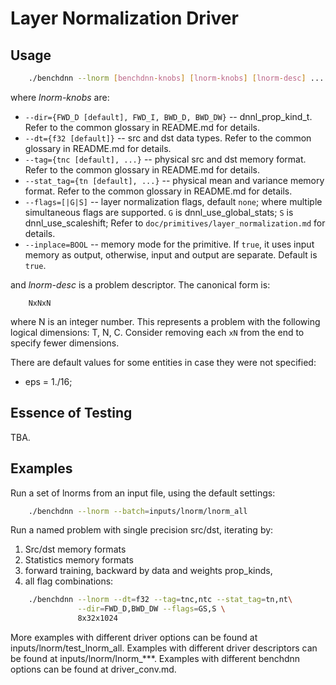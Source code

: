 # Layer Normalization Driver

## Usage
``` sh
    ./benchdnn --lnorm [benchdnn-knobs] [lnorm-knobs] [lnorm-desc] ...
```

where *lnorm-knobs* are:

 - `--dir={FWD_D [default], FWD_I, BWD_D, BWD_DW}` -- dnnl_prop_kind_t.
            Refer to the common glossary in README.md for details.
 - `--dt={f32 [default]}` -- src and dst data types.
            Refer to the common glossary in README.md for details.
 - `--tag={tnc [default], ...}` -- physical src and dst memory format.
            Refer to the common glossary in README.md for details.
 - `--stat_tag={tn [default], ...}` -- physical mean and variance memory format.
            Refer to the common glossary in README.md for details.
 - `--flags=[|G|S]` -- layer normalization flags, default `none`; where
            multiple simultaneous flags are supported.
            `G` is dnnl_use_global_stats;
            `S` is dnnl_use_scaleshift;
            Refer to ``doc/primitives/layer_normalization.md`` for details.
 - `--inplace=BOOL` -- memory mode for the primitive. If `true`, it uses input
            memory as output, otherwise, input and output are separate.
            Default is `true`.

and *lnorm-desc* is a problem descriptor. The canonical form is:
```
    NxNxN
```
where N is an integer number. This represents a problem with the
following logical dimensions: T, N, C. Consider removing each `xN` from
the end to specify fewer dimensions.

There are default values for some entities in case they were not specified:
 - eps = 1./16;

## Essence of Testing
TBA.


## Examples

Run a set of lnorms from an input file, using the default settings:
``` sh
    ./benchdnn --lnorm --batch=inputs/lnorm/lnorm_all
```

Run a named problem with single precision src/dst, iterating by:
1) Src/dst memory formats
2) Statistics memory formats
3) forward training, backward by data and weights prop_kinds,
4) all flag combinations:
``` sh
    ./benchdnn --lnorm --dt=f32 --tag=tnc,ntc --stat_tag=tn,nt\
               --dir=FWD_D,BWD_DW --flags=GS,S \
               8x32x1024
```

More examples with different driver options can be found at
inputs/lnorm/test_lnorm_all. Examples with different driver descriptors can be
found at inputs/lnorm/lnorm_***. Examples with different benchdnn options can be
found at driver_conv.md.
